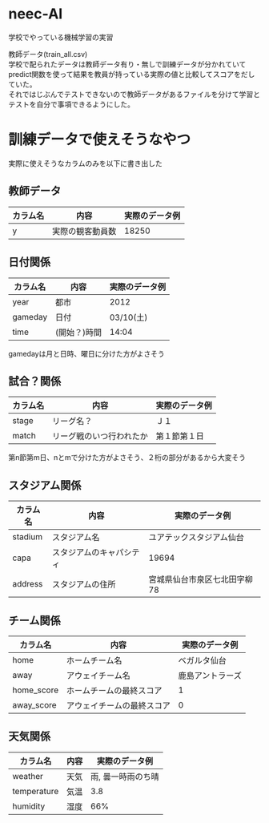 # neec-AI
学校でやっている機械学習の実習

教師データ(train_all.csv)<br>
学校で配られたデータは教師データ有り・無しで訓練データが分かれていてpredict関数を使って結果を教員が持っている実際の値と比較してスコアをだしていた。<br>
それではじぶんでテストできないので教師データがあるファイルを分けて学習とテストを自分で事項できるようにした。

# 訓練データで使えそうなやつ
実際に使えそうなカラムのみを以下に書き出した
## 教師データ
|カラム名|内容|実際のデータ例|
|-|-|-|
|y|実際の観客動員数|18250|

## 日付関係
|カラム名|内容|実際のデータ例|
|-|-|-|
|year|都市|2012|
|gameday|日付|03/10(土)|
|time|(開始？)時間|14:04|

gamedayは月と日時、曜日に分けた方がよさそう

## 試合？関係
|カラム名|内容|実際のデータ例|
|-|-|-|
|stage|リーグ名？|Ｊ１|
|match|リーグ戦のいつ行われたか|第１節第１日|

第n節第m日、nとmで分けた方がよさそう、２桁の部分があるから大変そう

## スタジアム関係
|カラム名|内容|実際のデータ例|
|-|-|-|
|stadium|スタジアム名|ユアテックスタジアム仙台|
|capa|スタジアムのキャパシティ|19694|
|address|スタジアムの住所|宮城県仙台市泉区七北田字柳78|

## チーム関係
|カラム名|内容|実際のデータ例|
|-|-|-|
|home|ホームチーム名|ベガルタ仙台|
|away|アウェイチーム名|鹿島アントラーズ|
|home_score|ホームチームの最終スコア|1|
|away_score|アウェイチームの最終スコア|0|

## 天気関係
|カラム名|内容|実際のデータ例|
|-|-|-|
|weather|天気|雨, 曇一時雨のち晴|
|temperature|気温|3.8|
|humidity|湿度|66%|
